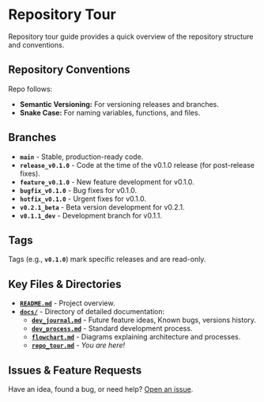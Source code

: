 # Repository Tour

Repository tour guide provides a quick overview of the repository structure and conventions.

## Repository Conventions

Repo follows:

* **Semantic Versioning:** For versioning releases and branches.
* **Snake Case:** For naming variables, functions, and files.

## Branches

* **`main`** - Stable, production-ready code.
* **`release_v0.1.0`** - Code at the time of the v0.1.0 release (for post-release fixes).
* **`feature_v0.1.0`** - New feature development for v0.1.0.
* **`bugfix_v0.1.0`** - Bug fixes for v0.1.0.
* **`hotfix_v0.1.0`** - Urgent fixes for v0.1.0.
* **`v0.2.1_beta`** - Beta version development for v0.2.1.
* **`v0.1.1_dev`** - Development branch for v0.1.1.

## Tags

Tags (e.g., **`v0.1.0`**) mark specific releases and are read-only.

## Key Files & Directories

- **[`README.md`](../README.md)** - Project overview.
- **[`docs/`](../docs/)** - Directory of detailed documentation:
  - **[`dev_journal.md`](./dev_journal.md)** - Future feature ideas, Known bugs, versions history.
  - **[`dev_process.md`](./dev_process.md)** - Standard development process.
  - **[`flowchart.md`](./flowchart.md)** - Diagrams explaining architecture and processes.
  - **[`repo_tour.md`](./repo_tour.md)** - *You are here!*

## Issues & Feature Requests

Have an idea, found a bug, or need help? [Open an issue](https://github.com/pranavdharkar/Simple_Calculator/issues/new?template=Blank+issue).
